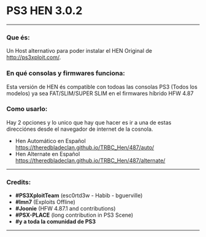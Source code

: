 # PS3 HEN 3.0.2
---

### Que és:

Un Host alternativo para poder instalar el HEN Original de http://ps3xploit.com/.

### En qué consolas y firmwares funciona:

Esta versión de HEN és compatible con todoas las consolas PS3 (Todos los modelos) ya sea FAT/SLIM/SUPER SLIM en el firmwares híbrido HFW 4.87

### Como usarlo:

Hay 2 opciones y lo unico que hay que hacer es ir a una de estas direcciónes desde el navegador de internet de la cosnola.

- Hen Automático en Español https://theredbladeclan.github.io/TRBC_Hen/487/auto/
- Hen Alternate en Español https://theredbladeclan.github.io/TRBC_Hen/487/alternate/

---

### Credits:

- **#PS3XploitTeam** (esc0rtd3w - Habib - bguerville)
- **#lmn7** (Exploits Offline)
- **#Joonie** (HFW 4.87.1 and contributions)
- **#PSX-PLACE** (long contribution in PS3 Scene)
- **#y a toda la comunidad de PS3**

---
